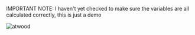 IMPORTANT NOTE: I haven't yet checked to make sure the variables are all calculated correctly, this is just a demo

![atwood](./atwoodmachine.gif)
